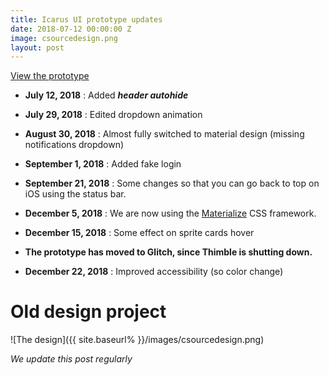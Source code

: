 ```yaml
---
title: Icarus UI prototype updates
date: 2018-07-12 00:00:00 Z
image: csourcedesign.png
layout: post
---
```


[View the prototype](https://icarus-ui-test.glitch.me)

* **July 12, 2018** : Added ***header autohide***

* **July 29, 2018** : Edited dropdown animation

* **August 30, 2018** : Almost fully switched to material design (missing notifications dropdown)

* **September 1, 2018** : Added fake login

* **September 21, 2018** : Some changes so that you can go back to top on iOS using the status bar.

* **December 5, 2018** : We are now using the [Materialize](https://materializecss.com) CSS framework.

* **December 15, 2018** : Some effect on sprite cards hover

* **The prototype has moved to Glitch, since Thimble is shutting down.**

* **December 22, 2018** : Improved accessibility (so color change)

# Old design project

![The design]({{ site.baseurl% }}/images/csourcedesign.png)

*We update this post regularly*